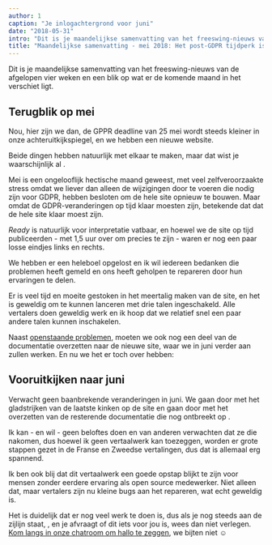 ```yaml
---
author: 1
caption: "Je inlogachtergrond voor juni"
date: "2018-05-31"
intro: "Dit is je maandelijkse samenvatting van het freeswing-nieuws van de afgelopen vier weken en een blik op wat er de komende maand in het verschiet ligt."
title: "Maandelijkse samenvatting - mei 2018: Het post-GDPR tijdperk is aangebroken"
---
```


Dit is je maandelijkse samenvatting van het freeswing-nieuws van de afgelopen vier weken en een blik op wat er de komende maand in het verschiet ligt.

## Terugblik op mei

Nou, hier zijn we dan, de GPPR deadline van 25 mei wordt steeds kleiner in onze achteruitkijkspiegel, en we hebben een nieuwe website.

Beide dingen hebben natuurlijk met elkaar te maken, maar dat wist je waarschijnlijk al [](/blog/gdpr-ready).

Mei is een ongelooflijk hectische maand geweest, met veel zelfveroorzaakte stress omdat we liever dan alleen de wijzigingen door te voeren die nodig zijn voor GDPR, hebben besloten om de hele site opnieuw te bouwen. Maar omdat de GDPR-veranderingen op tijd klaar moesten zijn, betekende dat dat de hele site klaar moest zijn.

*Ready* is natuurlijk voor interpretatie vatbaar, en hoewel we de site op tijd publiceerden - met 1,5 uur over om precies te zijn - waren er nog een paar losse eindjes links en rechts.

We hebben er een heleboel opgelost en ik wil iedereen bedanken die problemen heeft gemeld en ons heeft geholpen te repareren door hun ervaringen te delen.

Er is veel tijd en moeite gestoken in het meertalig maken van de site, en het is geweldig om te kunnen lanceren met drie talen ingeschakeld. Alle vertalers doen geweldig werk en ik hoop dat we relatief snel een paar andere talen kunnen inschakelen.

Naast [openstaande problemen](https://github.com/freesewing/site/issues), moeten we ook nog een deel van de documentatie overzetten naar de nieuwe site, waar we in juni verder aan zullen werken. En nu we het er toch over hebben:

## Vooruitkijken naar juni

Verwacht geen baanbrekende veranderingen in juni. We gaan door met het gladstrijken van de laatste kinken op de site en gaan door met het overzetten van de resterende documentatie die nog ontbreekt op .

Ik kan - en wil - geen beloftes doen en van anderen verwachten dat ze die nakomen, dus hoewel ik geen vertaalwerk kan toezeggen, worden er grote stappen gezet in de Franse en Zweedse vertalingen, dus dat is allemaal erg spannend.

Ik ben ook blij dat dit vertaalwerk een goede opstap blijkt te zijn voor mensen zonder eerdere ervaring als open source medewerker. Niet alleen dat, maar vertalers zijn nu kleine bugs aan het repareren, wat echt geweldig is.

Het is duidelijk dat er nog veel werk te doen is, dus als je nog steeds aan de zijlijn staat, , en je afvraagt of dit iets voor jou is, wees dan niet verlegen. [Kom langs in onze chatroom om hallo te zeggen](https://discord.freesewing.org/), we bijten niet ☺️

